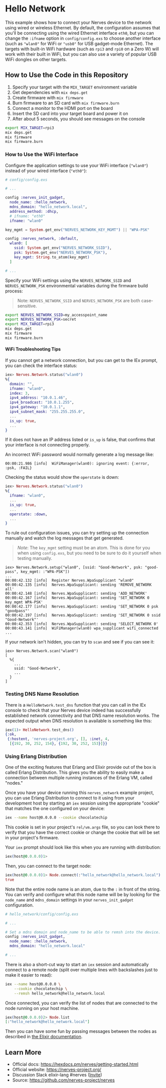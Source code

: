 # Hello Network

This example shows how to connect your Nerves device to the network using wired
or wireless Ethernet. By default, the configuration assumes that you'll be
connecting using the wired Ethernet interface `eth0`, but you can change the
`:ifname` option in `config/config.exs` to choose another interface (such as
`"wlan0"` for WiFi or `"usb0"` for USB gadget-mode Ethernet). The targets with
built-in WiFi hardware (such as `rpi3` and `rpi0` on a Zero W) will work with
their built in WiFi, but you can also use a variety of popular USB WiFi dongles
on other targets.

## How to Use the Code in this Repository

1. Specify your target with the `MIX_TARGET` environment variable
2. Get dependencies with `mix deps.get`
3. Create firmware with `mix firmware`
4. Burn firmware to an SD card with `mix firmware.burn`
5. Connect a monitor to the HDMI port on the board
6. Insert the SD card into your target board and power it on
7. After about 5 seconds, you should see messages on the console

``` bash
export MIX_TARGET=rpi3
mix deps.get
mix firmware
mix firmware.burn
```

### How to Use the WiFi Interface

Configure the application settings to use your WiFi interface (`"wlan0"`) instead
of your wired interface (`"eth0"`):

```elixir
# config/config.exs

# ...

config :nerves_init_gadget,
  node_name: :hello_network,
  mdns_domain: "hello_network.local",
  address_method: :dhcp,
  # ifname: "eth0"
  ifname: "wlan0"

key_mgmt = System.get_env("NERVES_NETWORK_KEY_MGMT") || "WPA-PSK"

config :nerves_network, :default,
  wlan0: [
    ssid: System.get_env("NERVES_NETWORK_SSID"),
    psk: System.get_env("NERVES_NETWORK_PSK"),
    key_mgmt: String.to_atom(key_mgmt)
  ]

# ...
```

Specify your WiFi settings using the `NERVES_NETWORK_SSID` and
`NERVES_NETWORK_PSK` environmental variables during the firmware build process:

> Note: `NERVES_NETWORK_SSID` and `NERVES_NETWORK_PSK` are both case-sensitive.

``` bash
export NERVES_NETWORK_SSID=my_accesspoint_name
export NERVES_NETWORK_PSK=secret
export MIX_TARGET=rpi3
mix deps.get
mix firmware
mix firmware.burn
```

#### WiFi Troubleshooting Tips

If you cannot get a network connection, but you can get to the IEx prompt, you
can check the interface status:

```elixir
iex> Nerves.Network.status("wlan0")
%{
  domain: "",
  ifname: "wlan0",
  index: 3,
  ipv4_address: "10.0.1.46",
  ipv4_broadcast: "10.0.1.255",
  ipv4_gateway: "10.0.1.1",
  ipv4_subnet_mask: "255.255.255.0",
  ...
  is_up: true,
  ...
}
```

If it does not have an IP address listed or `is_up` is false, that confirms
that your interface is not connecting properly.

An incorrect WiFi password would normally generate a log message like:

```
00:00:21.986 [info]  WiFiManager(wlan0): ignoring event: {:error, :psk, :FAIL}
```

Checking the status would show the `operstate` is down:

```elixir
iex> Nerves.Network.status("wlan0")
%{
  ifname: "wlan0",
  ...
  is_up: true,
  ...
  operstate: :down,
  ...
}
```

To rule out configuration issues, you can try setting up the connection
manually and watch the log messages that get generated.

> *Note*: The `key_mgmt` setting must be an atom. This is done for you when
> using `config.exs`, but you need to be sure to do it yourself when testing
> manually.

```
iex> Nerves.Network.setup("wlan0", [ssid: "Good-Network", psk: "good-pass", key_mgmt: :"WPA-PSK"])
...
00:00:42.132 [info]  Register Nerves.WpaSupplicant "wlan0"
00:00:42.135 [info]  Nerves.WpaSupplicant: sending 'REMOVE_NETWORK all'
00:00:42.148 [info]  Nerves.WpaSupplicant: sending 'ADD_NETWORK'
00:00:42.167 [info]  Nerves.WpaSupplicant: sending 'SET_NETWORK 0 key_mgmt WPA-PSK'
00:00:42.177 [info]  Nerves.WpaSupplicant: sending 'SET_NETWORK 0 psk "goodpass"'
00:00:42.197 [info]  Nerves.WpaSupplicant: sending 'SET_NETWORK 0 ssid "Good-Network"'
00:00:42.353 [info]  Nerves.WpaSupplicant: sending 'SELECT_NETWORK 0'
00:00:43.141 [info]  WiFiManager(wlan0) wpa_supplicant wifi_connected
...
```

If your network isn't hidden, you can try to `scan` and see if you can see it:

```
iex> Nerves.Network.scan("wlan0")
[
  %{
    ...
    ssid: "Good-Network",
    ...
  }
]
```

### Testing DNS Name Resolution

There is a `HelloNetwork.test_dns` function that you can call in the IEx
console to check that your Nerves device indeed has successfully established
network connectivity and that DNS name resolution works. The expected output
when DNS resolution is available is something like this:

``` elixir
iex(1)> HelloNetwork.test_dns()
{:ok,
 {:hostent, 'nerves-project.org', [], :inet, 4,
  [{192, 30, 252, 154}, {192, 30, 252, 153}]}}
```

### Using Erlang Distribution

One of the exciting features that Erlang and Elixir provide out of the box is
called Erlang Distribution. This gives you the ability to easily make a
connection between multiple running instances of the Erlang VM, called "nodes."

Once you have your device running this `nerves_network` example project, you
can use Erlang Distribution to connect to it using from your development host
by starting an `iex` session using the appropriate "cookie" that matches the
one configured on your device:

``` bash
iex --name host@0.0.0.0 --cookie chocolatechip
```

This cookie is set in your project's `rel/vm.args` file, so you can look there
to verify that you have the correct cookie or change the cookie that will be
set in your project's firmware.

Your `iex` prompt should look like this when you are running with distribution:

``` elixir
iex(host@0.0.0.0)1>
```

Then, you can connect to the target node:

``` elixir
iex(host@0.0.0.0)1> Node.connect(:"hello_network@hello_network.local")
true
```

Note that the entire node name is an atom, due to the `:` in front of the
string. You can verify and configure what this node name will be by looking for
the `node_name` and `mdns_domain` settings in your `nerves_init_gadget`
configuration.

``` elixir
# hello_network/config/config.exs

# ...

# Set a mdns domain and node_name to be able to remsh into the device.
config :nerves_init_gadget,
  node_name: :hello_network,
  mdns_domain: "hello_network.local"

# ...
```

There is also a short-cut way to start an `iex` session and automatically
connect to a remote node (split over multiple lines with backslashes just to
make it easier to read):

``` bash
iex --name host@0.0.0.0 \
    --cookie chocolatechip \
    --remsh hello_network@hello_network.local
```

Once connected, you can verify the list of nodes that are connected to the node
running on your host machine.

``` elixir
iex(host@0.0.0.0)2> Node.list
[:"hello_network@hello_network.local"]
```

Then you can have some fun by passing messages between the nodes as described
in [the Elixir documentation][distribution].

[distribution]: https://elixir-lang.org/getting-started/mix-otp/distributed-tasks-and-configuration.html#our-first-distributed-code

## Learn More

* Official docs: https://hexdocs.pm/nerves/getting-started.html
* Official website: https://nerves-project.org/
* Discussion Slack elixir-lang #nerves ([Invite](https://elixir-slackin.herokuapp.com/))
* Source: https://github.com/nerves-project/nerves
